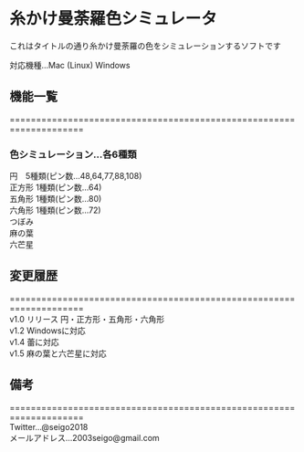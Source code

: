 <h1>糸かけ曼荼羅色シミュレータ</h1>   

これはタイトルの通り糸かけ曼荼羅の色をシミュレーションするソフトです  

対応機種…Mac (Linux) Windows   

<h2>機能一覧</h2>  
====================================================================  

<h3>色シミュレーション…各6種類</h1>  
円　5種類(ピン数…48,64,77,88,108)   <br>
正方形 1種類(ピン数…64)  <br>
五角形 1種類(ピン数…80)  <br>
六角形 1種類(ピン数…72)   <br>
つぼみ  <br>
麻の葉  <br>
六芒星  <br>
<h2>変更履歴</h2>  
====================================================================<br>
v1.0 リリース 円・正方形・五角形・六角形  <br>
v1.2 Windowsに対応  <br>
v1.4 蕾に対応  <br>
v1.5 麻の葉と六芒星に対応  <br>


<h2>備考</h2>  
====================================================================  <br>
Twitter…@seigo2018  <br>
メールアドレス…2003seigo@gmail.com  <br>
